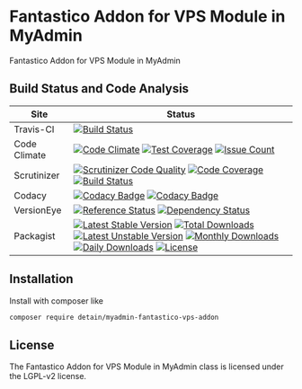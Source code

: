 # Fantastico Addon for VPS Module in MyAdmin

Fantastico Addon for VPS Module in MyAdmin

## Build Status and Code Analysis

Site          | Status
--------------|---------------------------
Travis-CI     | [![Build Status](https://travis-ci.org/detain/myadmin-fantastico-vps-addon.svg?branch=master)](https://travis-ci.org/detain/myadmin-fantastico-vps-addon)
Code Climate  | [![Code Climate](https://codeclimate.com/github/detain/myadmin-fantastico-vps-addon/badges/gpa.svg)](https://codeclimate.com/github/detain/myadmin-fantastico-vps-addon) [![Test Coverage](https://codeclimate.com/github/detain/myadmin-fantastico-vps-addon/badges/coverage.svg)](https://codeclimate.com/github/detain/myadmin-fantastico-vps-addon/coverage) [![Issue Count](https://codeclimate.com/github/detain/myadmin-fantastico-vps-addon/badges/issue_count.svg)](https://codeclimate.com/github/detain/myadmin-fantastico-vps-addon)
Scrutinizer   | [![Scrutinizer Code Quality](https://scrutinizer-ci.com/g/myadmin-plugins/myadmin-fantastico-vps-addon/badges/quality-score.png?b=master)](https://scrutinizer-ci.com/g/myadmin-plugins/myadmin-fantastico-vps-addon/?branch=master) [![Code Coverage](https://scrutinizer-ci.com/g/myadmin-plugins/myadmin-fantastico-vps-addon/badges/coverage.png?b=master)](https://scrutinizer-ci.com/g/myadmin-plugins/myadmin-fantastico-vps-addon/?branch=master) [![Build Status](https://scrutinizer-ci.com/g/myadmin-plugins/myadmin-fantastico-vps-addon/badges/build.png?b=master)](https://scrutinizer-ci.com/g/myadmin-plugins/myadmin-fantastico-vps-addon/build-status/master)
Codacy        | [![Codacy Badge](https://api.codacy.com/project/badge/Grade/226251fc068f4fd5b4b4ef9a40011d06)](https://www.codacy.com/app/detain/myadmin-fantastico-vps-addon) [![Codacy Badge](https://api.codacy.com/project/badge/Coverage/25fa74eb74c947bf969602fcfe87e349)](https://www.codacy.com/app/detain/myadmin-fantastico-vps-addon?utm_source=github.com&utm_medium=referral&utm_content=detain/myadmin-fantastico-vps-addon&utm_campaign=Badge_Coverage)
VersionEye    | [![Reference Status](https://www.versioneye.com/php/detain:myadmin-fantastico-vps-addon/reference_badge.svg?style=flat)](https://www.versioneye.com/php/detain:myadmin-fantastico-vps-addon/references) [![Dependency Status](https://www.versioneye.com/user/projects/592f7318bafc5500414dfd2a/badge.svg?style=flat-square)](https://www.versioneye.com/user/projects/592f7318bafc5500414dfd2a)
Packagist     | [![Latest Stable Version](https://poser.pugx.org/detain/myadmin-fantastico-vps-addon/version)](https://packagist.org/packages/detain/myadmin-fantastico-vps-addon) [![Total Downloads](https://poser.pugx.org/detain/myadmin-fantastico-vps-addon/downloads)](https://packagist.org/packages/detain/myadmin-fantastico-vps-addon) [![Latest Unstable Version](https://poser.pugx.org/detain/myadmin-fantastico-vps-addon/v/unstable)](//packagist.org/packages/detain/myadmin-fantastico-vps-addon) [![Monthly Downloads](https://poser.pugx.org/detain/myadmin-fantastico-vps-addon/d/monthly)](https://packagist.org/packages/detain/myadmin-fantastico-vps-addon) [![Daily Downloads](https://poser.pugx.org/detain/myadmin-fantastico-vps-addon/d/daily)](https://packagist.org/packages/detain/myadmin-fantastico-vps-addon) [![License](https://poser.pugx.org/detain/myadmin-fantastico-vps-addon/license)](https://packagist.org/packages/detain/myadmin-fantastico-vps-addon)


## Installation

Install with composer like

```sh
composer require detain/myadmin-fantastico-vps-addon
```

## License

The Fantastico Addon for VPS Module in MyAdmin class is licensed under the LGPL-v2 license.

